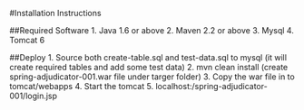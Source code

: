 #Installation Instructions

##Required Software
    1. Java 1.6 or above
    2. Maven 2.2 or above
    3. Mysql
    4. Tomcat 6

##Deploy
    1. Source both create-table.sql and test-data.sql to mysql (it will create required tables and add some test data)
    2. mvn clean install (create spring-adjudicator-001.war file under targer folder)
    3. Copy the war file in to tomcat/webapps
    4. Start the tomcat
    5. localhost:<port>/spring-adjudicator-001/login.jsp
